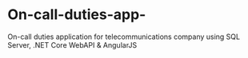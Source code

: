 # On-call-duties-app-
On-call duties application for telecommunications company using SQL Server, .NET Core WebAPI &amp; AngularJS

